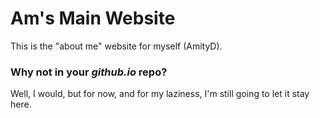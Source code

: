 # Am's Main Website
This is the "about me" website for myself (AmityD).
### Why not in your *github.io* repo?
Well, I would, but for now, and for my laziness, I'm still going to let it stay here.
